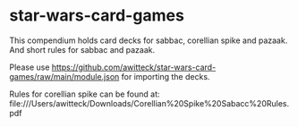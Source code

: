 # star-wars-card-games
This compendium holds card decks for sabbac, corellian spike and pazaak. 
And short rules for sabbac and pazaak.

Please use https://github.com/awitteck/star-wars-card-games/raw/main/module.json for importing the decks.

Rules for corellian spike can be found at: file:///Users/awitteck/Downloads/Corellian%20Spike%20Sabacc%20Rules.pdf
